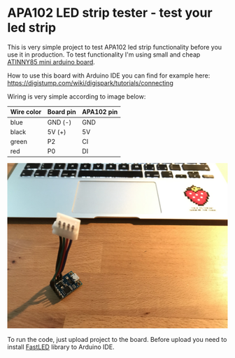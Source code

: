 # APA102 LED strip tester - test your led strip

This is very simple project to test APA102 led strip functionality before you use it in production. To test functionality I'm using small and cheap [ATINNY85 mini arduino board](https://www.amazon.com/ATTINY85-Mini-Development-Board-Arduino/dp/B010B1SR5W).

How to use this board with Arduino IDE you can find for example here: https://digistump.com/wiki/digispark/tutorials/connecting

Wiring is very simple according to image below:

Wire color | Board pin | APA102 pin
---------- | --------- | ----------
blue       | GND (-)   | GND
black      | 5V (+)    | 5V
green      | P2        | CI
red        | P0        | DI

![APA102 + ATINNY85](https://raw.githubusercontent.com/martinbilek/apa102-led-tester/master/img/img.jpg)

To run the code, just upload project to the board. Before upload you need to install [FastLED](https://github.com/FastLED/FastLED) library to Arduino IDE.
